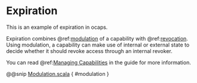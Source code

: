 # Expiration

This is an example of expiration in ocaps.  

Expiration combines @ref:[modulation](modulation.md) of a capability with @ref:[revocation](revocation.md).  Using modulation, a capability can make use of internal or external state to decide whether it should revoke access through an internal revoker.

You can read @ref:[Managing Capabilities](../guide/management.md) in the guide for more information.

@@snip [Modulation.scala]($examples$/Modulation.scala) { #modulation }
